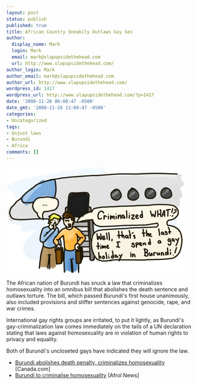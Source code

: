 ```yaml
---
layout: post
status: publish
published: true
title: African Country Sneakily Outlaws Gay Sex
author:
  display_name: Mark
  login: Mark
  email: mark@slapupsidethehead.com
  url: http://www.slapupsidethehead.com/
author_login: Mark
author_email: mark@slapupsidethehead.com
author_url: http://www.slapupsidethehead.com/
wordpress_id: 1417
wordpress_url: http://www.slapupsidethehead.com/?p=1417
date: '2008-11-26 06:00:47 -0500'
date_gmt: '2008-11-26 11:00:47 -0500'
categories:
- Uncategorized
tags:
- Unjust laws
- Burundi
- Africa
comments: []
---
```

![](/wp-content/media/2008/11/gay-burundi.jpg "Pink Burundi Airlines' stock will plummet, I just know it...")

The African nation of Burundi has snuck a law that criminalizes homosexuality into an omnibus bill that abolishes the death sentence and outlaws torture. The bill, which passed Burundi's first house unanimously, also included provisions and stiffer sentences against genocide, rape, and war crimes.

International gay rights groups are irritated, to put it lightly, as Burundi's gay-criminalization law comes immediately on the tails of a UN declaration stating that laws against homosexuality are in violation of human rights to privacy and equality.

Both of Burundi's uncloseted gays have indicated they will ignore the law.

- [Burundi abolishes death penalty, criminalizes homosexuality](http://www.canada.com/topics/news/world/story.html?id=f5ebf949-2088-4581-b042-48308d2459b9) [Canada.com]
- [Burundi to criminalise homosexuality](http://www.afrol.com/articles/31801) [Afrol News]
